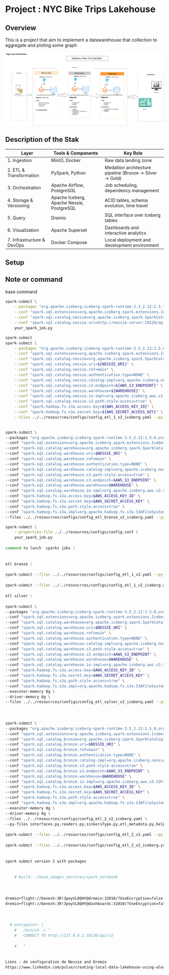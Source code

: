 # Project : NYC Bike Trips Lakehouse
## Overview
This is a project that aim to implement a datawarehouse that collection to aggregate and ploting some graph 

![Drag Racing](./docs_project/Datawarehouse_nybike_overview_drawio.png)

## Description of the Stak 

| Layer                      | Tools & Components                        | Key Role                                                 |
| -------------------------- | ----------------------------------------- | -------------------------------------------------------- |
| 1. Ingestion               | MinIO, Docker                             | Raw data landing zone                                    |
| 2. ETL & Transformation    | PySpark, Python                           | Medallion architecture pipeline (Bronze → Silver → Gold) |
| 3. Orchestration           | Apache Airflow, PostgreSQL                | Job scheduling, dependency management                    |
| 4. Storage & Versioning    | Apache Iceberg, Apache Nessie, PostgreSQL | ACID tables, schema evolution, time travel               |
| 5. Query                   | Dremio                                    | SQL interface over Iceberg tables                        |
| 6. Visualization           | Apache Superset                           | Dashboards and interactive analytics                     |
| 7. Infrastructure & DevOps | Docker Compose                            | Local deployment and development environment             |


## Setup 



## Note or command


base command 
```bash
spark-submit \
    --packages "org.apache.iceberg:iceberg-spark-runtime-3.3_2.12:1.3.1,org.projectnessie.nessie-integrations:nessie-spark-extensions-3.3_2.12:0.67.0,software.amazon.awssdk:bundle:2.17.178,software.amazon.awssdk:url-connection-client:2.17.178" \
    --conf "spark.sql.extensions=org.apache.iceberg.spark.extensions.IcebergSparkSessionExtensions" \
    --conf "spark.sql.catalog.nessie=org.apache.iceberg.spark.SparkCatalog" \
    --conf "spark.sql.catalog.nessie.uri=http://nessie-server:19120/api/v1" \
    your_spark_job.py
```

```bash
spark-submit 
spark-submit \
    --packages "org.apache.iceberg:iceberg-spark-runtime-3.5_2.12:1.5.0,org.projectnessie.nessie-integrations:nessie-spark-extensions-3.5_2.12:0.102.5,software.amazon.awssdk:bundle:2.20.131,software.amazon.awssdk:url-connection-client:2.20.131" \
    --conf "spark.sql.extensions=org.apache.iceberg.spark.extensions.IcebergSparkSessionExtensions,org.projectnessie.spark.extensions.NessieSparkSessionExtensions" \
    --conf "spark.sql.catalog.nessie=org.apache.iceberg.spark.SparkCatalog" \
    --conf "spark.sql.catalog.nessie.uri=${NESSIE_URI}" \
    --conf "spark.sql.catalog.nessie.ref=main" \
    --conf "spark.sql.catalog.nessie.authentication.type=NONE" \
    --conf "spark.sql.catalog.nessie.catalog-impl=org.apache.iceberg.nessie.NessieCatalog" \
    --conf "spark.sql.catalog.nessie.s3.endpoint=${AWS_S3_ENDPOINT}" \
    --conf "spark.sql.catalog.nessie.warehouse=${WAREHOUSE}" \
    --conf "spark.sql.catalog.nessie.io-impl=org.apache.iceberg.aws.s3.S3FileIO" \
    --conf "spark.sql.catalog.nessie.s3.path-style-access=true" \
    --conf "spark.hadoop.fs.s3a.access.key=${AWS_ACCESS_KEY_ID}" \
    --conf "spark.hadoop.fs.s3a.secret.key=${AWS_SECRET_ACCESS_KEY}" \
    --files ../../resoucrces/configs/config_etl_1_v2_iceberg.yaml --py-files interfaces.py,readers.py,sinkersType.py,etl_metadata.py,helpers_utils.py,transformers.py etl_bronze_nybike.py
```


```bash

spark-submit \
--packages "org.apache.iceberg:iceberg-spark-runtime-3.5_2.12:1.5.0,org.projectnessie.nessie-integrations:nessie-spark-extensions-3.5_2.12:0.102.5,software.amazon.awssdk:bundle:2.20.131,software.amazon.awssdk:url-connection-client:2.20.131" \
--conf "spark.sql.extensions=org.apache.iceberg.spark.extensions.IcebergSparkSessionExtensions,org.projectnessie.spark.extensions.NessieSparkSessionExtensions" \
--conf "spark.sql.catalog.warehouse=org.apache.iceberg.spark.SparkCatalog" \
--conf "spark.sql.catalog.warehouse.uri=$NESSIE_URI" \
--conf "spark.sql.catalog.warehouse.ref=main" \
--conf "spark.sql.catalog.warehouse.authentication.type=NONE" \
--conf "spark.sql.catalog.warehouse.catalog-impl=org.apache.iceberg.nessie.NessieCatalog" \
--conf "spark.sql.catalog.warehouse.s3.path-style-access=true" \
--conf "spark.sql.catalog.warehouse.s3.endpoint=$AWS_S3_ENDPOINT" \
--conf "spark.sql.catalog.warehouse.warehouse=$WAREHOUSE" \
--conf "spark.sql.catalog.warehouse.io-impl=org.apache.iceberg.aws.s3.S3FileIO" \
--conf "spark.hadoop.fs.s3a.access.key=$AWS_ACCESS_KEY_ID" \
--conf "spark.hadoop.fs.s3a.secret.key=$AWS_SECRET_ACCESS_KEY" \
--conf "spark.hadoop.fs.s3a.path.style.access=true" \
--conf "spark.hadoop.fs.s3a.impl=org.apache.hadoop.fs.s3a.S3AFileSystem" \
--files ../../resoucrces/configs/config_etl_bronze_v2_iceberg.yaml --py-files interfaces.py,readers.py,sinkersType.py,etl_metadata.py,helpers_utils.py,transformers.py etl_bronze_nybike.py

```

```bash
spark-submit \
    --properties-file ../../resources/configs/config.conf \
    your_spark_job.py

command to lunch  sparks jobs :


etl bronze :

spark-submit --files ../../resources/configs/config_etl_1_v2.yaml --py-files interfaces.py,readers.py,sinkersType.py,etl_metadata.py,helpers_utils.py,transformers.py etl_bronze_nybike.py

spark-submit --files ../../resoucrces/configs/config_etl_1_v2_iceberg.yaml --py-files interfaces.py,readers.py,sinkersType.py,etl_metadata.py,helpers_utils.py,transformers.py etl_bronze_nybike.py

etl silver :

spark-submit \
--packages "org.apache.iceberg:iceberg-spark-runtime-3.5_2.12:1.5.0,org.projectnessie.nessie-integrations:nessie-spark-extensions-3.5_2.12:0.102.5,software.amazon.awssdk:bundle:2.20.131,software.amazon.awssdk:url-connection-client:2.20.131" \
--conf "spark.sql.extensions=org.apache.iceberg.spark.extensions.IcebergSparkSessionExtensions,org.projectnessie.spark.extensions.NessieSparkSessionExtensions" \
--conf "spark.sql.catalog.warehouse=org.apache.iceberg.spark.SparkCatalog" \
--conf "spark.sql.catalog.warehouse.uri=$NESSIE_URI" \
--conf "spark.sql.catalog.warehouse.ref=main" \
--conf "spark.sql.catalog.warehouse.authentication.type=NONE" \
--conf "spark.sql.catalog.warehouse.catalog-impl=org.apache.iceberg.nessie.NessieCatalog" \
--conf "spark.sql.catalog.warehouse.s3.path-style-access=true" \
--conf "spark.sql.catalog.warehouse.s3.endpoint=$AWS_S3_ENDPOINT" \
--conf "spark.sql.catalog.warehouse.warehouse=$WAREHOUSE" \
--conf "spark.sql.catalog.warehouse.io-impl=org.apache.iceberg.aws.s3.S3FileIO" \
--conf "spark.hadoop.fs.s3a.access.key=$AWS_ACCESS_KEY_ID" \
--conf "spark.hadoop.fs.s3a.secret.key=$AWS_SECRET_ACCESS_KEY" \
--conf "spark.hadoop.fs.s3a.path.style.access=true" \
--conf "spark.hadoop.fs.s3a.impl=org.apache.hadoop.fs.s3a.S3AFileSystem" \
--executor-memory 8g \
--driver-memory 8g \
--files ../../resoucrces/configs/config_etl_sylver_v2_iceberg.yaml --py-files interfaces.py,readers.py,sinkersType.py,etl_metadata.py,helpers_utils.py,transformers.py etl_silver_nybike.py



spark-submit \
--packages "org.apache.iceberg:iceberg-spark-runtime-3.5_2.12:1.5.0,org.projectnessie.nessie-integrations:nessie-spark-extensions-3.5_2.12:0.102.5,software.amazon.awssdk:bundle:2.20.131,software.amazon.awssdk:url-connection-client:2.20.131" \
--conf "spark.sql.extensions=org.apache.iceberg.spark.extensions.IcebergSparkSessionExtensions,org.projectnessie.spark.extensions.NessieSparkSessionExtensions"\
--conf "spark.sql.catalog.bronze=org.apache.iceberg.spark.SparkCatalog" \
--conf "spark.sql.catalog.bronze.uri=$NESSIE_URI" \
--conf "spark.sql.catalog.bronze.ref=main" \
--conf "spark.sql.catalog.bronze.authentication.type=NONE" \
--conf "spark.sql.catalog.bronze.catalog-impl=org.apache.iceberg.nessie.NessieCatalog" \
--conf "spark.sql.catalog.bronze.s3.path-style-access=true" \
--conf "spark.sql.catalog.bronze.s3.endpoint=$AWS_S3_ENDPOINT" \
--conf "spark.sql.catalog.bronze.warehouse=$WAREHOUSE" \
--conf "spark.sql.catalog.bronze.io-impl=org.apache.iceberg.aws.s3.S3FileIO" \
--conf "spark.hadoop.fs.s3a.access.key=$AWS_ACCESS_KEY_ID" \
--conf "spark.hadoop.fs.s3a.secret.key=$AWS_SECRET_ACCESS_KEY" \
--conf "spark.hadoop.fs.s3a.path.style.access=true" \
--conf "spark.hadoop.fs.s3a.impl=org.apache.hadoop.fs.s3a.S3AFileSystem" \
--executor-memory 8g \
--driver-memory 8g \
--files ../../resoucrces/configs/config_etl_2_v2_iceberg.yaml \
--py-files interfaces.py,readers.py,sinkersType.py,etl_metadata.py,helpers_utils.py,transformers.py etl_sylver_nybike.py

spark-submit --files ../../resources/configs/config_etl_2_v2.yaml --py-files interfaces.py,readers.py,sinkersType.py,etl_metadata.py,helpers_utils.py,transformers.py etl_silver_nybike.py

spark-submit --files ../../resources/configs/config_etl_2_v2_iceberg.yaml --py-files interfaces.py,readers.py,sinkersType.py,etl_metadata.py,helpers_utils.py,transformers.py etl_silver_nybike.py


spark submit version 2 with packages 


    # build: ./base_images_services/spark_notebook



dremio+flight://benesh:3R!3peyVL8QHY@dremio:32010/?UseEncryption=false
dremio+flight://benesh:3R!3peyVL8QHY@dashboards:32010/?UseEncyption=false



  # entrypoint: |
    #   /bin/sh -c "
    #   CONNECT TO http://127.0.0.1:19120/api/v2
      
    #   "


Liens : de configuration de Nessie and Dremio 
https://www.linkedin.com/pulse/creating-local-data-lakehouse-using-alex-merced%3FtrackingId=owFrZg3DS7Ot0LnLS6Oz7A%253D%253D/?trackingId=owFrZg3DS7Ot0LnLS6Oz7A%3D%3D